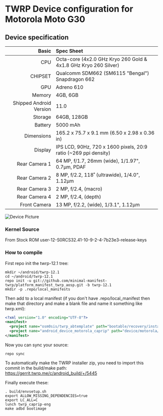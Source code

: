 # TWRP Device configuration for Motorola Moto G30

## Device specification

Basic   | Spec Sheet
-------:|:------------------------
CPU     | Octa-core (4x2.0 GHz Kryo 260 Gold & 4x1.8 GHz Kryo 260 Silver)
CHIPSET | Qualcomm SDM662 (SM6115 "Bengal") Snapdragon 662
GPU     | Adreno 610
Memory  | 4GB, 6GB
Shipped Android Version | 11.0
Storage | 64GB, 128GB
Battery | 5000 mAh
Dimensions | 165.2 x 75.7 x 9.1 mm (6.50 x 2.98 x 0.36 in)
Display | IPS LCD, 90Hz, 720 x 1600 pixels, 20:9 ratio (~269 ppi density)
Rear Camera 1 | 64 MP, f/1.7, 26mm (wide), 1/1.97", 0.7µm, PDAF
Rear Camera 2 | 8 MP, f/2.2, 118˚ (ultrawide), 1/4.0", 1.12µm
Rear Camera 3 | 2 MP, f/2.4, (macro)
Rear Camera 4 | 2 MP, f/2.4, (depth)
Front Camera | 13 MP, f/2.2, (wide), 1/3.1", 1.12µm

![Device Picture](https://fdn2.gsmarena.com/vv/bigpic/motorola-moto-g30.jpg)


### Kernel Source
From Stock ROM user-12-S0RCS32.41-10-9-2-4-7b23e3-release-keys


### How to compile
First repo init the twrp-12.1 tree:

```
mkdir ~/android/twrp-12.1
cd ~/android/twrp-12.1
repo init -u git://github.com/minimal-manifest-twrp/platform_manifest_twrp_aosp.git -b twrp-12.1
mkdir -p .repo/local_manifests
```

Then add to a local manifest (if you don't have .repo/local_manifest then make that directory and make a blank file and name it something like twrp.xml):

```xml
<?xml version="1.0" encoding="UTF-8"?>
<manifest>
  <project name="osm0sis/twrp_abtemplate" path="bootable/recovery/installer" remote="github" revision="master"/>
  <project name="android_device_motorola_caprip" path="device/motorola/caprip" remote="TeamWin" revision="android-12.1"/>
</manifest>
```

Now you can sync your source:

```
repo sync
```

To automatically make the TWRP installer zip, you need to import this commit in the build/make path: https://gerrit.twrp.me/c/android_build/+/5445

Finally execute these:

```
. build/envsetup.sh
export ALLOW_MISSING_DEPENDENCIES=true
export LC_ALL=C
lunch twrp_caprip-eng
make adbd bootimage
```
